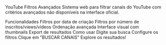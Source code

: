 YouTube Filtros Avançados
Sistema web para filtrar canais do YouTube com critérios avançados não disponíveis na interface oficial.

Funcionalidades
Filtros por data de criação
Filtros por número de inscritos/views/vídeos
Ordenação avançada
Interface visual com thumbnails
Export de resultados
Como usar
Digite sua busca
Configure os filtros
Clique em "BUSCAR CANAIS"
Explore os resultados!
